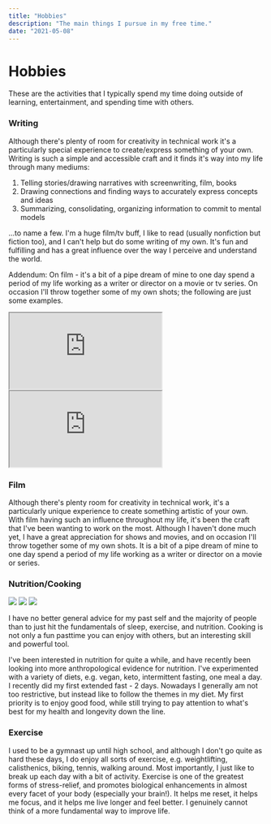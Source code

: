```yaml
---
title: "Hobbies"
description: "The main things I pursue in my free time."
date: "2021-05-08"
---
```


# Hobbies

These are the activities that I typically spend my time doing outside of
learning, entertainment, and spending time with others.

### Writing

Although there's plenty of room for creativity in technical work it's a particularly special
experience to create/express something of your own. Writing is such a simple and accessible
craft and it finds it's way into my life through many mediums:

1. Telling stories/drawing narratives with screenwriting, film, books
2. Drawing connections and finding ways to accurately express concepts and ideas
3. Summarizing, consolidating, organizing information to commit to mental models

...to name a few. I'm a huge film/tv buff, I like to read (usually nonfiction but fiction too),
and I can't help but do some writing of my own. It's fun and fulfilling and has a great influence
over the way I perceive and understand the world.

Addendum: On film - it's a bit of a pipe dream of mine to one day spend a period of my life working
as a writer or director on a movie or tv series. On occasion I'll throw together some of my own shots;
the following are just some examples.

<iframe class="hobby-embed" src="https://www.youtube.com/embed/5GuVyhStv6g" allow="fullscreen;"></iframe>
<iframe class="hobby-embed" src="https://www.youtube.com/embed/1SAEJwkoyx0" allow="fullscreen;"></iframe>

### Film

Although there's plenty room for creativity in technical work, it's a particularly unique experience
to create something artistic of your own. With film having such an influence throughout
my life, it's been the craft that I've been wanting to work on the most. Although I
haven't done much yet, I have a great appreciation for shows and movies, and on occasion
I'll throw together some of my own shots. It is a bit of a pipe dream of mine to one day
spend a period of my life working as a writer or director on a movie or series.

### Nutrition/Cooking

<img class="hobby-img" src="../images/keto.jpg" />
<img class="hobby-img" src="../images/lunch.jpg" />
<img class="hobby-img" src="../images/vegan.jpg" />

I have no better general advice for my past self and the majority of people than to
just hit the fundamentals of sleep, exercise, and nutrition. Cooking is not only
a fun pasttime you can enjoy with others, but an interesting skill and powerful tool.

I've been interested in nutrition for quite a while, and have recently been looking into
more anthropological evidence for nutrition. I've experimented with a variety of diets, e.g.
vegan, keto, intermittent fasting, one meal a day. I recently did my first extended fast - 2 days.
Nowadays I generally am not too restrictive, but instead like to follow the themes in my diet. My
first priority is to enjoy good food, while still trying to pay attention to what's best for my
health and longevity down the line.

### Exercise

I used to be a gymnast up until high school, and although I don't go quite as hard these days,
I do enjoy all sorts of exercise, e.g. weightlifting, calisthenics, biking, tennis, walking around.
Most importantly, I just like to break up each day with a bit of activity.
Exercise is one of the greatest forms of stress-relief, and promotes biological enhancements in almost every
facet of your body (especially your brain!). It helps me reset, it helps me focus, and it helps me live 
longer and feel better. I genuinely cannot think of a more fundamental way to improve life.